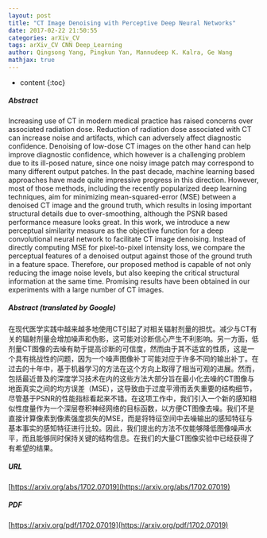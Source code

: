 ```yaml
---
layout: post
title: "CT Image Denoising with Perceptive Deep Neural Networks"
date: 2017-02-22 21:50:55
categories: arXiv_CV
tags: arXiv_CV CNN Deep_Learning
author: Qingsong Yang, Pingkun Yan, Mannudeep K. Kalra, Ge Wang
mathjax: true
---
```


* content
{:toc}

##### Abstract
Increasing use of CT in modern medical practice has raised concerns over associated radiation dose. Reduction of radiation dose associated with CT can increase noise and artifacts, which can adversely affect diagnostic confidence. Denoising of low-dose CT images on the other hand can help improve diagnostic confidence, which however is a challenging problem due to its ill-posed nature, since one noisy image patch may correspond to many different output patches. In the past decade, machine learning based approaches have made quite impressive progress in this direction. However, most of those methods, including the recently popularized deep learning techniques, aim for minimizing mean-squared-error (MSE) between a denoised CT image and the ground truth, which results in losing important structural details due to over-smoothing, although the PSNR based performance measure looks great. In this work, we introduce a new perceptual similarity measure as the objective function for a deep convolutional neural network to facilitate CT image denoising. Instead of directly computing MSE for pixel-to-pixel intensity loss, we compare the perceptual features of a denoised output against those of the ground truth in a feature space. Therefore, our proposed method is capable of not only reducing the image noise levels, but also keeping the critical structural information at the same time. Promising results have been obtained in our experiments with a large number of CT images.

##### Abstract (translated by Google)
在现代医学实践中越来越多地使用CT引起了对相关辐射剂量的担忧。减少与CT有关的辐射剂量会增加噪声和伪影，这可能对诊断信心产生不利影响。另一方面，低剂量CT图像的去噪有助于提高诊断的可信度，然而由于其不适宜的性质，这是一个具有挑战性的问题，因为一个噪声图像补丁可能对应于许多不同的输出补丁。在过去的十年中，基于机器学习的方法在这个方向上取得了相当可观的进展。然而，包括最近普及的深度学习技术在内的这些方法大部分旨在最小化去噪的CT图像与地面真实之间的均方误差（MSE），这导致由于过度平滑而丢失重要的结构细节，尽管基于PSNR的性能指标看起来不错。在这项工作中，我们引入一个新的感知相似性度量作为一个深层卷积神经网络的目标函数，以方便CT图像去噪。我们不是直接计算像素到像素强度损失的MSE，而是将特征空间中去噪输出的感知特征与基本事实的感知特征进行比较。因此，我们提出的方法不仅能够降低图像噪声水平，而且能够同时保持关键的结构信息。在我们的大量CT图像实验中已经获得了有希望的结果。

##### URL
[https://arxiv.org/abs/1702.07019](https://arxiv.org/abs/1702.07019)

##### PDF
[https://arxiv.org/pdf/1702.07019](https://arxiv.org/pdf/1702.07019)

